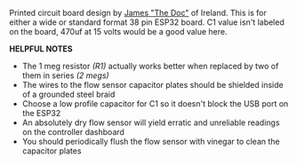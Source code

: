 Printed circuit board design by [James "The Doc"](https://www.youtube.com/@TheDocChannel) of Ireland. This is for either a wide or standard format 38 pin ESP32 board. C1 value isn't labeled on the board, 470uf at 15 volts would be a good value here.

**HELPFUL NOTES**
- The 1 meg resistor _(R1)_ actually works better when replaced by two of them in series _(2 megs)_
- The wires to the flow sensor capacitor plates should be shielded inside of a grounded steel braid
- Choose a low profile capacitor for C1 so it doesn't block the USB port on the ESP32
- An absolutely dry flow sensor will yield erratic and unreliable readings on the controller dashboard
- You should periodically flush the flow sensor with vinegar to clean the capacitor plates
